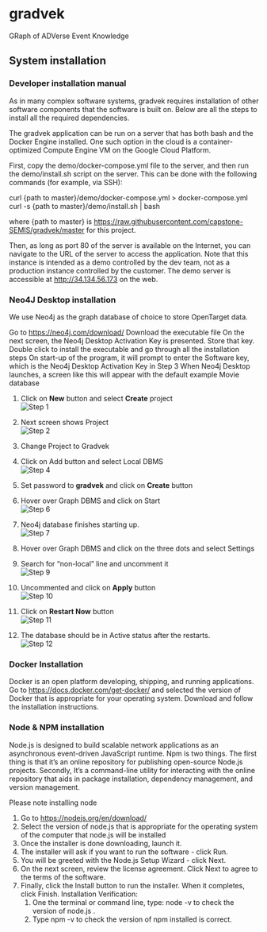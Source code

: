 # gradvek

GRaph of ADVerse Event Knowledge

## System installation

### Developer installation manual

As in many complex software systems, gradvek requires installation of other software components that the software is built on. Below are all the steps to  install all the required dependencies.

The gradvek application can be run on a server that has both bash and the Docker Engine installed. One such option in the cloud is a container-optimized Compute Engine VM on the Google Cloud Platform.

First, copy the demo/docker-compose.yml file to the server, and then run the demo/install.sh script on the server. This can be done with the following commands (for example, via SSH):

curl {path to master}/demo/docker-compose.yml > docker-compose.yml
curl -s {path to master}/demo/install.sh | bash

where {path to master} is https://raw.githubusercontent.com/capstone-SEMIS/gradvek/master for this project.

Then, as long as port 80 of the server is available on the Internet, you can navigate to the URL of the server to access the application.
  Note that this instance is intended as a demo controlled by the dev team, not as a production instance controlled by the customer.  The demo server is accessible at http://34.134.56.173 on the web.

### Neo4J Desktop installation
We use Neo4j as the graph database of choice to store OpenTarget data. 

Go to https://neo4j.com/download/
Download the executable file
On the next screen, the Neo4j Desktop Activation Key is presented. Store that key.
Double click to install the executable and go through all the installation steps
On start-up of the program, it will prompt to enter the Software key, which is the Neo4j Desktop Activation Key in Step 3
When Neo4j Desktop launches, a screen like this will appear with the default example Movie database


1. Click on **New** button and select **Create** project<br/>
![Step 1](./images/Step1.png)

2. Next screen shows Project<br/>
![Step 2](./images/Step2.png)

3. Change Project to Gradvek<br/>


4. Click on Add button and select Local DBMS<br/>
![Step 4](./images/Step4.png)

5. Set password to **gradvek** and click on **Create** button<br/>

6. Hover over Graph DBMS and click on Start<br/>
![Step 6](./images/Step6.png)

7. Neo4j database finishes starting up.<br/>
![Step 7](./images/Step7.png)

8. Hover over Graph DBMS and click on the three dots and select Settings<br/>

9. Search for “non-local” line and uncomment it<br/>
![Step 9](./images/Step9.png)

10. Uncommented and click on **Apply** button<br/>
![Step 10](./images/Step10.png)

11. Click on **Restart Now** button <br/>
![Step 11](./images/Step11.png)

12. The database should be in Active status after the restarts.<br/>
![Step 12](./images/Step12.png)

### Docker Installation
Docker is an open platform developing, shipping, and running applications. Go to https://docs.docker.com/get-docker/ and selected the version of Docker that is appropriate for your operating system. Download and follow the installation instructions.

### Node & NPM installation
Node.js is designed to build scalable network applications as an asynchronous event-driven 
JavaScript runtime. Npm is two things. The first thing is that it’s an online repository for publishing open-source Node.js projects. Secondly, It’s a command-line utility for interacting with the online repository that aids in package installation, dependency management, and version management. 

Please note installing node

1) Go to https://nodejs.org/en/download/
2) Select the version of node.js that is appropriate for the operating system of the computer that node.js will be installed
3) Once the installer is done downloading, launch it.
4) The installer will ask if you want to run the software - click Run.
5) You will be greeted with the Node.js Setup Wizard - click Next.
6) On the next screen, review the license agreement. Click Next to agree to the terms of the software.
7) Finally, click the Install button to run the installer. When it completes, click Finish.
Installation Verification:
    1) One the terminal or command line, type: node -v to check the version of node.js .
    2) Type npm -v to check the version of npm installed is correct.

